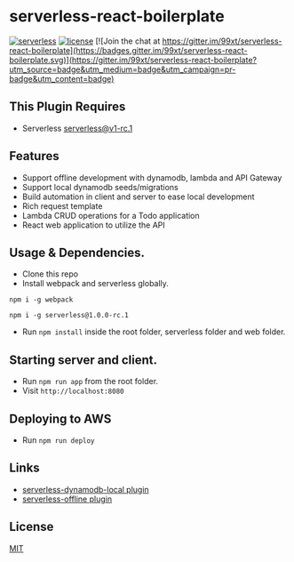 serverless-react-boilerplate
============================

[![serverless](http://public.serverless.com/badges/v3.svg)](http://www.serverless.com)
[![license](https://img.shields.io/npm/l/serverless-dynamodb-local.svg)](https://opensource.org/licenses/MIT)
[![Join the chat at https://gitter.im/99xt/serverless-react-boilerplate](https://badges.gitter.im/99xt/serverless-react-boilerplate.svg)](https://gitter.im/99xt/serverless-react-boilerplate?utm_source=badge&utm_medium=badge&utm_campaign=pr-badge&utm_content=badge)

## This Plugin Requires
* Serverless serverless@v1-rc.1

## Features
* Support offline development with dynamodb, lambda and API Gateway
* Support local dynamodb seeds/migrations
* Build automation in client and server to ease local development
* Rich request template
* Lambda CRUD operations for a Todo application
* React web application to utilize the API

## Usage & Dependencies.
* Clone this repo
* Install webpack and serverless globally.
 ```
 npm i -g webpack
 
 npm i -g serverless@1.0.0-rc.1
 ```
* Run `npm install` inside the root folder, serverless folder and web folder.

## Starting server and client.

* Run `npm run app` from the root folder.
* Visit `http://localhost:8080`

## Deploying to AWS

* Run `npm run deploy`


## Links
* [serverless-dynamodb-local plugin](https://github.com/99xt/serverless-dynamodb-local)
* [serverless-offline plugin](https://github.com/dherault/serverless-offline)


## License
  [MIT](LICENSE)
